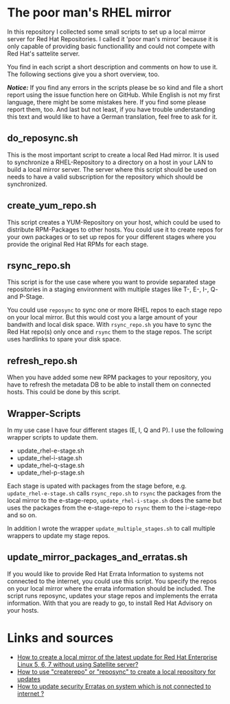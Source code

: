 # The poor man's RHEL mirror

In this repository I collected some small scripts to set up a local mirror server for Red Hat Repositories. I called it 'poor man's mirror' because it is only capable of providing basic functionallity and could not compete with Red Hat's sattelite server.

You find in each script a short description and comments on how to use it. The following sections give you a short overview, too.

***Notice:*** If you find any errors in the scripts please be so kind and file a short report using the issue function here on GitHub. While English is not my first language, there might be some mistakes here. If you find some please report them, too. And last but not least, if you have trouble understanding this text and would like to have a German translation, feel free to ask for it.

## do_reposync.sh

This is the most important script to create a local Red Had mirror. It is used to synchronize a RHEL-Repository to a directory on a host in your LAN to build a local mirror server. The server where this script should be used on needs to have a valid subscription for the repository which should be synchronized.

## create_yum_repo.sh

This script creates a YUM-Repository on your host, which could be used to distribute RPM-Packages to other hosts. You could use it to create repos for your own packages or to set up repos for your different stages where you provide the original Red Hat RPMs for each stage.

## rsync_repo.sh

This script is for the use case where you want to provide separated stage repositories in a staging environment with multiple stages like T-, E-, I-, Q- and P-Stage.

You could use `reposync` to sync one or more RHEL repos to each stage repo on your local mirror. But this would cost you a large amount of your bandwith and local disk space. With `rsync_repo.sh` you have to sync the Red Hat repo(s) only once and `rsync` them to the stage repos. The script uses hardlinks to spare your disk space.

## refresh_repo.sh

When you have added some new RPM packages to your repository, you have to refresh the metadata DB to be able to install them on connected hosts. This could be done by this script.

## Wrapper-Scripts

In my use case I have four different stages (E, I, Q and P). I use the following wrapper scripts to update them.

 * update_rhel-e-stage.sh
 * update_rhel-i-stage.sh
 * update_rhel-q-stage.sh
 * update_rhel-p-stage.sh

Each stage is upated with packages from the stage before, e.g. `update_rhel-e-stage.sh` calls `rsync_repo.sh` to `rsync` the packages from the local mirror to the e-stage-repo, `update_rhel-i-stage.sh` does the same but uses the packages from the e-stage-repo to `rsync` them to the i-stage-repo and so on.

In addition I wrote the wrapper `update_multiple_stages.sh` to call multiple wrappers to update my stage repos.

## update_mirror_packages_and_erratas.sh

If you would like to provide Red Hat Errata Information to systems not connected to the internet, you could use this script. You specify the repos on your local  mirror where the errata information should be included. The script runs reposync, updates your stage repos and implements the errata information. With that you are ready to go, to install Red Hat Advisory on your hosts.

# Links and sources

 * [How to create a local mirror of the latest update for Red Hat Enterprise Linux 5, 6, 7 without using Satellite server?](https://access.redhat.com/solutions/23016)
 * [How to use "createrepo" or "reposync" to create a local repository for updates](https://access.redhat.com/solutions/9892)
 * [How to update security Erratas on system which is not connected to internet ?](https://access.redhat.com/solutions/55654)
